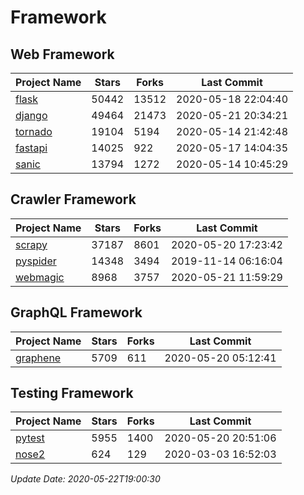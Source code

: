 # Framework

## Web Framework

| Project Name | Stars | Forks | Last Commit |
| ------------ | ----- | ----- | ----------- |
| [flask](https://github.com/pallets/flask) | 50442 | 13512 | 2020-05-18 22:04:40 |
| [django](https://github.com/django/django) | 49464 | 21473 | 2020-05-21 20:34:21 |
| [tornado](https://github.com/tornadoweb/tornado) | 19104 | 5194 | 2020-05-14 21:42:48 |
| [fastapi](https://github.com/tiangolo/fastapi) | 14025 | 922 | 2020-05-17 14:04:35 |
| [sanic](https://github.com/huge-success/sanic) | 13794 | 1272 | 2020-05-14 10:45:29 |

## Crawler Framework

| Project Name | Stars | Forks | Last Commit |
| ------------ | ----- | ----- | ----------- |
| [scrapy](https://github.com/scrapy/scrapy) | 37187 | 8601 | 2020-05-20 17:23:42 |
| [pyspider](https://github.com/binux/pyspider) | 14348 | 3494 | 2019-11-14 06:16:04 |
| [webmagic](https://github.com/code4craft/webmagic) | 8968 | 3757 | 2020-05-21 11:59:29 |

## GraphQL Framework

| Project Name | Stars | Forks | Last Commit |
| ------------ | ----- | ----- | ----------- |
| [graphene](https://github.com/graphql-python/graphene) | 5709 | 611 | 2020-05-20 05:12:41 |

## Testing Framework

| Project Name | Stars | Forks | Last Commit |
| ------------ | ----- | ----- | ----------- |
| [pytest](https://github.com/pytest-dev/pytest) | 5955 | 1400 | 2020-05-20 20:51:06 |
| [nose2](https://github.com/nose-devs/nose2) | 624 | 129 | 2020-03-03 16:52:03 |

*Update Date: 2020-05-22T19:00:30*